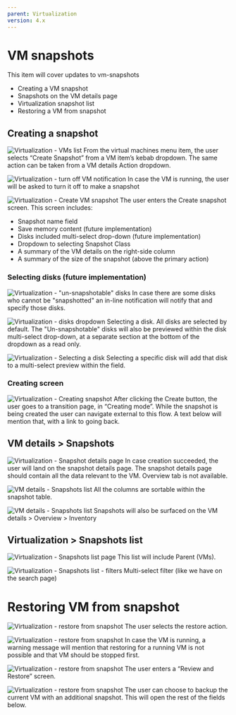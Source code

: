 ```yaml
---
parent: Virtualization
version: 4.x
---
```


# VM snapshots

This item will cover updates to vm-snapshots
- Creating a VM snapshot
- Snapshots on the VM details page
- Virtualization snapshot list
- Restoring a VM from snapshot

## Creating a snapshot

![Virtualization - VMs list](img/0-0.jpg)
From the virtual machines menu item, the user selects “Create Snapshot” from a VM item’s kebab dropdown.
The same action can be taken from a VM details Action dropdown.

![Virtualization - turn off VM notification](img/0-1.jpg)
In case the VM is running, the user will be asked to turn it off to make a snapshot

![Virtualization - Create VM snapshot](img/1-0.jpg)
The user enters the Create snapshot screen.
This screen includes:
- Snapshot name field
- Save memory content (future implementation)
- Disks included multi-select drop-down (future implementation)
- Dropdown to selecting Snapshot Class
- A summary of the VM details on the right-side column
- A summary of the size of the snapshot (above the primary action)

### Selecting disks (future implementation)

![Virtualization - "un-snapshotable" disks](img/1-0-b.jpg)
In case there are some disks who cannot be "snapshotted" an in-line notification will notify that and specify those disks.

![Virtualization - disks dropdown](img/1-1.jpg)
Selecting a disk. All disks are selected by default.
The "Un-snapshotable" disks will also be previewed within the disk multi-select drop-down, at a separate section at the bottom of the dropdown as a read only.

![Virtualization - Selecting a disk](img/1-2.jpg)
Selecting a specific disk will add that disk to a multi-select preview within the field.

### Creating screen

![Virtualization - Creating snapshot](img/2-0.jpg)
After clicking the Create button, the user goes to a transition page, in “Creating mode”.
While the snapshot is being created the user can navigate external to this flow. A text below will mention that, with a link to going back.

## VM details > Snapshots

![Virtualization - Snapshot details page](img/2-1.jpg)
In case creation succeeded, the user will land on the snapshot details page.
The snapshot details page should contain all the data relevant to the VM.
Overview tab is not available.

![VM details - Snapshots list](img/3-0.jpg)
All the columns are sortable within the snapshot table.

![VM details - Snapshots list](img/2-2.jpg)
Snapshots will also be surfaced on the VM details > Overview > Inventory


## Virtualization > Snapshots list

![Virtualization - Snapshots list page](img/5-0.jpg)
This list will include Parent (VMs).

![Virtualization - Snapshots list - filters](img/5-01.jpg)
Multi-select filter (like we have on the search page)

# Restoring VM from snapshot

![Virtualization - restore from snapshot](img/6-0.jpg)
The user selects the restore action.

![Virtualization - restore from snapshot](img/6-1.jpg)
In case the VM is running, a warning message will mention that restoring for a running VM is not possible and that VM should be stopped first.

![Virtualization - restore from snapshot](img/6-2.jpg)
The user enters a “Review and Restore” screen.

![Virtualization - restore from snapshot](img/6-3.jpg)
The user can choose to backup the current VM with an additional snapshot. This will open the rest of the fields below.
